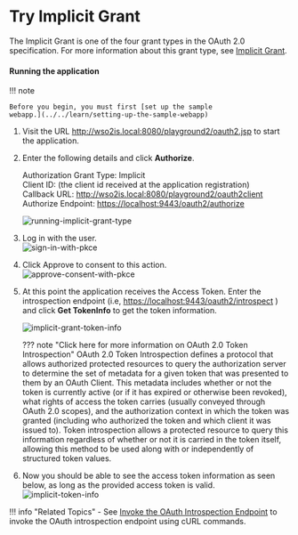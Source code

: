 # Try Implicit Grant

The Implicit Grant is one of the four grant types in the OAuth 2.0
specification. For more information about this grant type, see [Implicit
Grant](../../learn/implicit-grant).

#### **Running the application**

!!! note
    
    Before you begin, you must first [set up the sample
    webapp.](../../learn/setting-up-the-sample-webapp)
    

1.  Visit the URL <http://wso2is.local:8080/playground2/oauth2.jsp> to
    start the application.
2.  Enter the following details and click **Authorize**.

    Authorization Grant Type: Implicit  
    Client ID: (the client id received at the application
    registration)  
    Callback URL: <http://wso2is.local:8080/playground2/oauth2client>  
    Authorize Endpoint: <https://localhost:9443/oauth2/authorize>

    ![running-implicit-grant-type](../../assets/img/using-wso2-identity-server/running-implicit-grant-type.png) 

3.  Log in with the user.  
    ![sign-in-with-pkce](../../assets/img/using-wso2-identity-server/sign-in-with-pkce.png)

4.  Click Approve to consent to this action.  
    ![approve-consent-with-pkce](../../assets/img/using-wso2-identity-server/approve-consent-with-pkce.png)

5.  At this point the application receives the Access Token. Enter the
    introspection endpoint (i.e,
    <https://localhost:9443/oauth2/introspect> ) and click **Get
    TokenInfo** to get the token information.

    ![implicit-grant-token-info](../../assets/img/using-wso2-identity-server/implicit-grant-token-info.png)

    ??? note "Click here for more information on OAuth 2.0 Token Introspection"
        OAuth 2.0 Token Introspection defines a protocol that allows
        authorized protected resources to query the authorization server to
        determine the set of metadata for a given token that was presented
        to them by an OAuth Client. This metadata includes whether or not
        the token is currently active (or if it has expired or otherwise
        been revoked), what rights of access the token carries (usually
        conveyed through OAuth 2.0 scopes), and the authorization context in
        which the token was granted (including who authorized the token and
        which client it was issued to). Token introspection allows a
        protected resource to query this information regardless of whether
        or not it is carried in the token itself, allowing this method to be
        used along with or independently of structured token values.

6.  Now you should be able to see the access token information as seen
    below, as long as the provided access token is valid.  
    ![implicit-token-info](../../assets/img/using-wso2-identity-server/implicit-token-info.png) 

!!! info "Related Topics"
    -   See [Invoke the OAuth Introspection
        Endpoint](../../learn/invoke-the-oauth-introspection-endpoint)
        to invoke the OAuth introspection endpoint using cURL commands.
